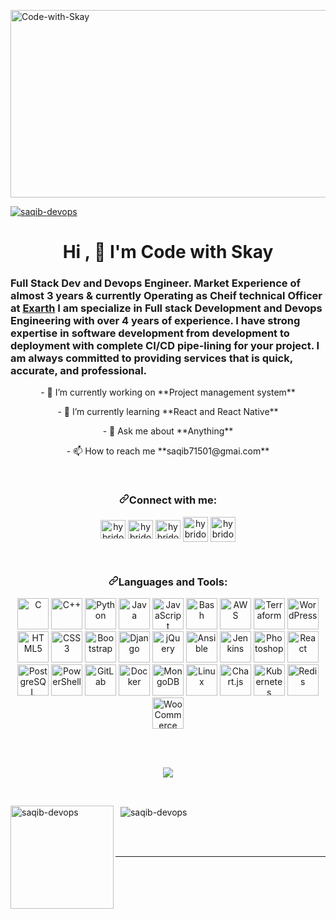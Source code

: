 <a href="#"><img src="https://i.ibb.co/PMWjmVG/Code-with-Skay.png" alt="Code-with-Skay" style="width:1345px;height:300px" border="0"><p align="left"> <img src="https://komarev.com/ghpvc/?username=code-with-skay&label=Profile%20views&color=0e75b6&style=flat" alt="saqib-devops" /> </p>
</a>
<div align="center"><h1>Hi , 👋 I'm Code with Skay</h1></div>
  

<h3> Full Stack Dev and Devops Engineer. Market Experience of almost 3 years & currently Operating as Cheif technical Officer at <a href="https://exarth.com">Exarth</a>
    I am specialize in Full stack Development and Devops Engineering with over 4 years of experience.
    I have strong expertise in software development from development to deployment with complete CI/CD pipe-lining for your project.
    I am always committed to providing services that is quick, accurate, and professional.
</h3>
<p align="center">
- 🔭 I’m currently working on **Project management system**
</p>
<p align="center">
- 🌱 I’m currently learning **React and React Native**
</p>
<p align="center">
- 💬 Ask me about **Anything**
</p>
<p align="center">
- 📫 How to reach me **saqib71501@gmai.com**
</p>
<br/>
<h3 dir="auto" align="center"><a id="user-content-connect-with-me" class="anchor" aria-hidden="true" href="#connect-with-me"><svg class="octicon octicon-link" viewBox="0 0 16 16" version="1.1" width="16" height="16" aria-hidden="true"><path fill-rule="evenodd" d="M7.775 3.275a.75.75 0 001.06 1.06l1.25-1.25a2 2 0 112.83 2.83l-2.5 2.5a2 2 0 01-2.83 0 .75.75 0 00-1.06 1.06 3.5 3.5 0 004.95 0l2.5-2.5a3.5 3.5 0 00-4.95-4.95l-1.25 1.25zm-4.69 9.64a2 2 0 010-2.83l2.5-2.5a2 2 0 012.83 0 .75.75 0 001.06-1.06 3.5 3.5 0 00-4.95 0l-2.5 2.5a3.5 3.5 0 004.95 4.95l1.25-1.25a.75.75 0 00-1.06-1.06l-1.25 1.25a2 2 0 01-2.83 0z"></path></svg></a>Connect with me:</h3>
<p dir="auto" align="center">
    <a href="https://www.facebook.com/saqibahmad.rahi" target="_blank" rel="nofollow"><img src="https://raw.githubusercontent.com/rahuldkjain/github-profile-readme-generator/master/src/images/icons/Social/facebook.svg" alt="hybridoitc" style="max-width: 100%;" width="40" height="30" align="middle"></a>
    <a href="https://instagram.com/saqib_ahmad007" target="_blank" rel="nofollow"><img src="https://raw.githubusercontent.com/rahuldkjain/github-profile-readme-generator/master/src/images/icons/Social/instagram.svg" alt="hybridoitc" style="max-width: 100%;" width="40" height="30" align="middle"></a>
    <a href="https://linkedin.com/in/saqib-ahmad-62b547258" target="_blank" rel="nofollow"><img src="https://raw.githubusercontent.com/rahuldkjain/github-profile-readme-generator/master/src/images/icons/Social/linked-in-alt.svg" alt="hybridoitc" style="max-width: 100%;" width="40" height="30" align="middle"></a>
    <a href="https://www.upwork.com/freelancers/~01ae5dcc5619376caa?viewMode=1" target="_blank" rel="nofollow"><img src="https://w7.pngwing.com/pngs/257/806/png-transparent-upwork-freelancer-android-android-text-trademark-rectangle-thumbnail.png" alt="hybridoitc" style="max-width: 100%;" width="40" height="40" align="middle"></a>
    <a href="https://www.fiverr.com/saqib_ahmad786?up_rollout=true" target="_blank" rel="nofollow"><img src="https://encrypted-tbn0.gstatic.com/images?q=tbn:ANd9GcSb6eYr658PmvM02yaa4-QZDP5-drFlL2RqMOmuZW3HKJm3vMGuEsLeS5Pvv58CEQksPX0&usqp=CAU" alt="hybridoitc" style="max-width: 100%;" width="40" height="40" align="middle"></a>

</p>

<br>
<h3 dir="auto" align="center"><a id="user-content-languages-and-tools" class="anchor" aria-hidden="true" href="#languages-and-tools"><svg class="octicon octicon-link" viewBox="0 0 16 16" version="1.1" width="16" height="16" aria-hidden="true"><path fill-rule="evenodd" d="M7.775 3.275a.75.75 0 001.06 1.06l1.25-1.25a2 2 0 112.83 2.83l-2.5 2.5a2 2 0 01-2.83 0 .75.75 0 00-1.06 1.06 3.5 3.5 0 004.95 0l2.5-2.5a3.5 3.5 0 00-4.95-4.95l-1.25 1.25zm-4.69 9.64a2 2 0 010-2.83l2.5-2.5a2 2 0 012.83 0 .75.75 0 001.06-1.06 3.5 3.5 0 00-4.95 0l-2.5 2.5a3.5 3.5 0 004.95 4.95l1.25-1.25a.75.75 0 00-1.06-1.06l-1.25 1.25a2 2 0 01-2.83 0z"></path></svg></a>Languages and Tools:</h3>
<p dir="auto" align="center">

<p align="center" dir="auto">
    <a href="https://www.cprogramming.com/" target="_blank"><img alt="C"
                                                                 height="50"
                                                                 src="https://profilinator.rishav.dev/skills-assets/c-original.svg" /></a>
    <a href="https://www.cplusplus.com/" target="_blank"><img alt="C++"
                                                              height="50"
                                                              src="https://profilinator.rishav.dev/skills-assets/cplusplus-original.svg" /></a>
    <a href="https://www.python.org/" target="_blank"><img alt="Python"
                                                           height="50"
                                                           src="https://profilinator.rishav.dev/skills-assets/python-original.svg" /></a>
    <a href="https://www.java.com/" target="_blank"><img alt="Java"
                                                         height="50"
                                                         src="https://profilinator.rishav.dev/skills-assets/java-original-wordmark.svg" /></a>
    <a href="https://www.javascript.com/" target="_blank"><img alt="JavaScript"
                                                               height="50"
                                                               src="https://profilinator.rishav.dev/skills-assets/javascript-original.svg" /></a>
    <a href="https://www.gnu.org/software/bash/" target="_blank"><img alt="Bash"
                                                                      height="50"
                                                                      src="https://profilinator.rishav.dev/skills-assets/gnu_bash-icon.svg" /></a>
    <a href="https://aws.amazon.com/" target="_blank"><img alt="AWS"
                                                           height="50"
                                                           src="https://profilinator.rishav.dev/skills-assets/amazonwebservices-original-wordmark.svg" /></a>
    <a href="https://www.terraform.io/" target="_blank"><img alt="Terraform"
                                                             height="50"
                                                             src="https://profilinator.rishav.dev/skills-assets/terraformio-icon.svg" /></a>
    <a href="https://wordpress.com/" target="_blank"><img alt="WordPress"
                                                          height="50"
                                                          src="https://profilinator.rishav.dev/skills-assets/wordpress.png" /></a>
    <a href="https://en.wikipedia.org/wiki/HTML5" target="_blank"><img alt="HTML5"
                                                                       height="50"
                                                                       src="https://profilinator.rishav.dev/skills-assets/html5-original-wordmark.svg" /></a>
    <a href="https://www.w3schools.com/css/" target="_blank"><img alt="CSS3"
                                                                  height="50"
                                                                  src="https://profilinator.rishav.dev/skills-assets/css3-original-wordmark.svg" /></a>
    <a href="https://getbootstrap.com/docs/3.4/javascript/" target="_blank"><img alt="Bootstrap"
                                                                                 height="50"
                                                                                 src="https://profilinator.rishav.dev/skills-assets/bootstrap-plain.svg" /></a>
    <a href="https://www.djangoproject.com/" target="_blank"><img alt="Django"
                                                                  height="50"
                                                                  src="https://profilinator.rishav.dev/skills-assets/django-original.svg" /></a>
    <a href="https://jquery.com/" target="_blank"><img alt="jQuery"
                                                       height="50"
                                                       src="https://profilinator.rishav.dev/skills-assets/jquery.png" /></a>
    <a href="https://www.ansible.com/" target="_blank"><img alt="Ansible"
                                                            height="50"
                                                            src="https://profilinator.rishav.dev/skills-assets/ansible.png" /></a>
    <a href="https://www.jenkins.io/" target="_blank"><img alt="Jenkins"
                                                           height="50"
                                                           src="https://profilinator.rishav.dev/skills-assets/jenkins-icon.svg" /></a>
    <a href="https://www.adobe.com/in/products/photoshop.html" target="_blank"><img alt="Photoshop"
                                                                                    height="50"
                                                                                    src="https://profilinator.rishav.dev/skills-assets/photoshop-plain.svg" /></a>
    <a href="https://reactjs.org/" target="_blank"><img alt="React"
                                                        height="50"
                                                        src="https://profilinator.rishav.dev/skills-assets/react-original-wordmark.svg" /></a>
    <a href="https://www.postgresql.org/" target="_blank"><img alt="PostgreSQL"
                                                               height="50"
                                                               src="https://profilinator.rishav.dev/skills-assets/postgresql-original-wordmark.svg" /></a>
    <a href="https://docs.microsoft.com/en-us/powershell/" target="_blank"><img alt="PowerShell"
                                                                                height="50"
                                                                                src="https://profilinator.rishav.dev/skills-assets/powershell.png" /></a>
    <a href="https://about.gitlab.com/" target="_blank"><img alt="GitLab"
                                                             height="50"
                                                             src="https://profilinator.rishav.dev/skills-assets/gitlab.svg" /></a>
    <a href="https://www.docker.com/" target="_blank"><img alt="Docker"
                                                           height="50"
                                                           src="https://profilinator.rishav.dev/skills-assets/docker-original-wordmark.svg" /></a>
    <a href="https://www.mongodb.com/" target="_blank"><img alt="MongoDB"
                                                            height="50"
                                                            src="https://profilinator.rishav.dev/skills-assets/mongodb-original-wordmark.svg" /></a>
    <a href="https://www.linux.org/" target="_blank"><img alt="Linux"
                                                          height="50"
                                                          src="https://profilinator.rishav.dev/skills-assets/linux-original.svg" /></a>
    <a href="https://www.chartjs.org/" target="_blank"><img alt="Chart.js"
                                                            height="50"
                                                            src="https://profilinator.rishav.dev/skills-assets/logo-title.svg" /></a>
    <a href="https://kubernetes.io/" target="_blank"><img alt="Kubernetes"
                                                          height="50"
                                                          src="https://profilinator.rishav.dev/skills-assets/kubernetes-icon.svg" /></a>
    <a href="https://redis.io/" target="_blank"><img alt="Redis"
                                                     height="50"
                                                     src="https://profilinator.rishav.dev/skills-assets/redis-original-wordmark.svg" /></a>
    <a href="https://woocommerce.com/" target="_blank"><img alt="WooCommerce"
                                                            height="50"
                                                            src="https://profilinator.rishav.dev/skills-assets/woocommerce.png" /></a>
</p>


<br/>  



<br>
<p align="center">
    <img src="https://github-profile-trophy.vercel.app/?username=saqib-devops&theme=juicyfresh" >
</p>
<br>
<p>&nbsp;<img align="left" style="height:165px" src="https://github-readme-stats.vercel.app/api?username=saqib-devops&show_icons=true&locale=en" alt="saqib-devops" />
    <img align="center" src="https://github-readme-stats.vercel.app/api/top-langs?username=saqib-devops&show_icons=true&locale=en&layout=compact" alt="saqib-devops" /></p>


  

<br/>  


<br />

----
